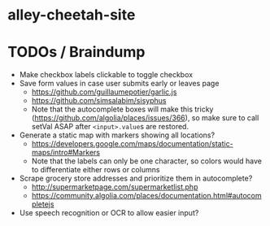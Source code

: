 # alley-cheetah-site

# TODOs / Braindump

* Make checkbox labels clickable to toggle checkbox
* Save form values in case user submits early or leaves page
  * https://github.com/guillaumepotier/garlic.js
  * https://github.com/simsalabim/sisyphus
  * Note that the autocomplete boxes will make this tricky (https://github.com/algolia/places/issues/366), so make sure to call setVal ASAP after `<input>.value`s are restored.
* Generate a static map with markers showing all locations?
  * https://developers.google.com/maps/documentation/static-maps/intro#Markers
  * Note that the labels can only be one character, so colors would have to differentiate either rows or columns
* Scrape grocery store addresses and prioritize them in autocomplete?
  * http://supermarketpage.com/supermarketlist.php
  * https://community.algolia.com/places/documentation.html#autocompletejs
* Use speech recognition or OCR to allow easier input?
